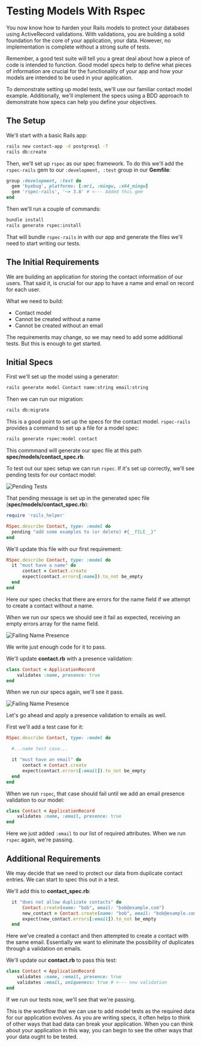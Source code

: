 # Testing Models With Rspec

You now know how to harden your Rails models to protect your databases using ActiveRecord validations. With validations, you are building a solid foundation for the core of your application, your data. However, no implementation is complete without a strong suite of tests.

Remember, a good test suite will tell you a great deal about how a piece of code is intended to function. Good model specs help to define what pieces of information are crucial for the functionality of your app and how your models are intended to be used in your application.

To demonstrate setting up model tests, we'll use our familiar contact model example. Additionally, we'll implement the specs using a BDD approach to demonstrate how specs can help you define your objectives.

## The Setup

We'll start with a basic Rails app:

```bash
rails new contact-app -d postgresql -T
rails db:create
```

Then, we'll set up `rspec` as our spec framework. To do this we'll add the `rspec-rails` gem to our `:development, :test` group in our **Gemfile**:

```ruby
group :development, :test do
  gem 'byebug', platforms: [:mri, :mingw, :x64_mingw]
  gem 'rspec-rails', '~> 3.8' # <--- Added this gem
end
```

Then we'll run a couple of commands:

```bash
bundle install
rails generate rspec:install
```

That will bundle `rspec-rails` in with our app and generate the files we'll need to start writing our tests.

## The Initial Requirements

We are building an application for storing the contact information of our users. That said it, is crucial for our app to have a name and email on record for each user.

What we need to build:
- Contact model
- Cannot be created without a name
- Cannot be created without an email

The requirements may change, so we may need to add some additional tests. But this is enough to get started.

## Initial Specs

First we'll set up the model using a generator:

```bash
rails generate model Contact name:string email:string
```

Then we can run our migration:

```bash
rails db:migrate
```

This is a good point to set up the specs for the contact model. `rspec-rails` provides a command to set up a file for a model spec:

```bash
rails generate rspec:model contact
```

This commmand will generate our spec file at this path **spec/models/contact_spec.rb**.

To test out our spec setup we can run `rspec`. If it's set up correctly, we'll see pending tests for our contact model:

![Pending Tests](../assets/rspec-models-pending.png)

That pending message is set up in the generated spec file (**spec/models/contact_spec.rb**):

```ruby
require 'rails_helper'

RSpec.describe Contact, type: :model do
  pending "add some examples to (or delete) #{__FILE__}"
end
```

We'll update this file with our first requirement:

```ruby
RSpec.describe Contact, type: :model do
  it "must have a name" do
      contact = Contact.create
      expect(contact.errors[:name]).to_not be_empty
  end
end
```

Here our spec checks that there are errors for the name field if we attempt to create a contact without a name.

When we run our specs we should see it fail as expected, receiving an empty errors array for the name field.

![Failing Name Presence](../assets/rspec-models-failing.png)

We write just enough code for it to pass.

We'll update **contact.rb** with a presence validation:

```ruby
class Contact < ApplicationRecord
    validates :name, presence: true
end
```

When we run our specs again, we'll see it pass.

![Failing Name Presence](../assets/rspec-models-passing.png)

Let's go ahead and apply a presence validation to emails as well.

First we'll add a test case for it:

```ruby
RSpec.describe Contact, type: :model do

  #...name test case...

  it "must have an email" do
      contact = Contact.create
      expect(contact.errors[:email]).to_not be_empty
  end
end
```

When we run `rspec`, that case should fail until we add an email presence validation to our model:

```ruby
class Contact < ApplicationRecord
    validates :name, :email, presence: true
end
```

Here we just added `:email` to our list of required attributes. When we run `rspec` again, we're passing.

## Additional Requirements

We may decide that we need to protect our data from duplicate contact entries. We can start to spec this out in a test.

We'll add this to **contact_spec.rb**:

```ruby
  it "does not allow duplicate contacts" do
      Contact.create(name: "bob", email: "bob@example.com")
      new_contact = Contact.create(name: "bob", email: "bob@example.com")
      expect(new_contact.errors[:email]).to_not be_empty
  end
```

Here we've created a contact and then attempted to create a contact with the same email. Essentially we want to eliminate the possibility of duplicates through a validation on emails.

We'll update our **contact.rb** to pass this test:

```ruby
class Contact < ApplicationRecord
    validates :name, :email, presence: true
    validates :email, uniqueness: true # <--- new validation
end
```

If we run our tests now, we'll see that we're passing.

This is the workflow that we can use to add model tests as the required data for our application evolves. As you are writing specs, it often helps to think of other ways that bad data can break your application. When you can think about your application in this way, you can begin to see the other ways that your data ought to be tested.

